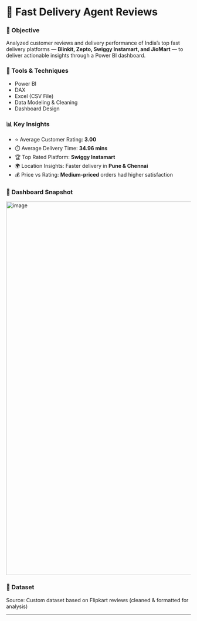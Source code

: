# 🚀 Fast Delivery Agent Reviews

### 🎯 Objective
Analyzed customer reviews and delivery performance of India’s top fast delivery platforms — **Blinkit, Zepto, Swiggy Instamart, and JioMart** — to deliver actionable insights through a Power BI dashboard.

### 🧰 Tools & Techniques
- Power BI
- DAX
- Excel (CSV File)
- Data Modeling & Cleaning
- Dashboard Design

### 📊 Key Insights
- ⭐ Average Customer Rating: **3.00**
- ⏱️ Average Delivery Time: **34.96 mins**
- 🏆 Top Rated Platform: **Swiggy Instamart**
- 🌍 Location Insights: Faster delivery in **Pune & Chennai**
- 💰 Price vs Rating: **Medium-priced** orders had higher satisfaction

### 📸 Dashboard Snapshot
<img width="1920" height="1018" alt="image" src="https://github.com/user-attachments/assets/f5ed947a-3242-47e7-bc9c-5440974bc578" />

### 📂 Dataset
Source: Custom dataset based on Flipkart reviews (cleaned & formatted for analysis)

---
